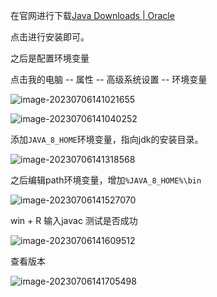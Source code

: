 在官网进行下载[Java Downloads | Oracle](https://www.oracle.com/java/technologies/downloads/#java8-windows)

点击进行安装即可。

之后是配置环境变量

点击我的电脑 -- 属性 -- 高级系统设置 -- 环境变量

![image-20230706141021655](https://cdn.789ak.com/img/image-20230706141021655.png)

![image-20230706141040252](https://cdn.789ak.com/img/image-20230706141040252.png)

添加`JAVA_8_HOME`环境变量，指向jdk的安装目录。

![image-20230706141318568](https://cdn.789ak.com/img/image-20230706141318568.png)

之后编辑path环境变量，增加`%JAVA_8_HOME%\bin`

![image-20230706141527070](https://cdn.789ak.com/img/image-20230706141527070.png)

win + R 输入javac 测试是否成功

![image-20230706141609512](https://cdn.789ak.com/img/image-20230706141609512.png)

查看版本

![image-20230706141705498](https://cdn.789ak.com/img/image-20230706141705498.png)